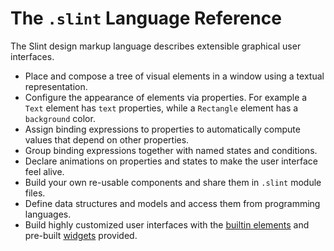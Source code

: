 # The `.slint` Language Reference

The Slint design markup language describes extensible graphical user interfaces.

-   Place and compose a tree of visual elements in a window using a textual representation.
-   Configure the appearance of elements via properties. For example a `Text` element has `text`
    properties, while a `Rectangle` element has a `background` color.
-   Assign binding expressions to properties to automatically compute values that depend on other properties.
-   Group binding expressions together with named states and conditions.
-   Declare animations on properties and states to make the user interface feel alive.
-   Build your own re-usable components and share them in `.slint` module files.
-   Define data structures and models and access them from programming languages.
-   Build highly customized user interfaces with the [builtin elements](builtin_elements.md)
    and pre-built [widgets](widgets.md) provided.
